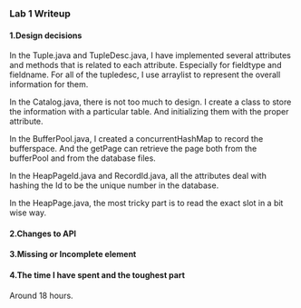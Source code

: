 ### Lab 1  Writeup

#### 1.Design decisions

In the Tuple.java and TupleDesc.java, I have implemented several attributes and methods that is related to each attribute. Especially for fieldtype and fieldname. For all of the tupledesc, I use arraylist to represent the overall information for them.

In the Catalog.java, there is not too much to design. I create a class to store the information with a particular table. And initializing them with the proper attribute.

In the BufferPool.java, I created a concurrentHashMap to record the bufferspace. And the getPage can retrieve the page both from the bufferPool and from the database files.

In the HeapPageId.java and RecordId.java, all the attributes deal with hashing the Id to be the unique number in the database.

In the HeapPage.java, the most tricky part is to read the exact slot in a bit wise way.

#### 2.Changes to API

#### 3.Missing or Incomplete element

#### 4.The time I have spent and the toughest part

Around 18 hours.